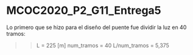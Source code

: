 # MCOC2020_P2_G11_Entrega5

Lo primero que se hizo para el diseño del puente fue dividir la luz en 40 tramos:

  >> L = 225 [m]
  >> num_tramos = 40
  >> L/num_tramos = 5,375
 
